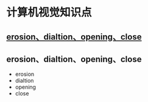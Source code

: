 # 计算机视觉知识点

## [erosion、dialtion、opening、close](#erosion、dialtion、opening、close)

## erosion、dialtion、opening、close
* erosion
* dialtion
* opening
* close
